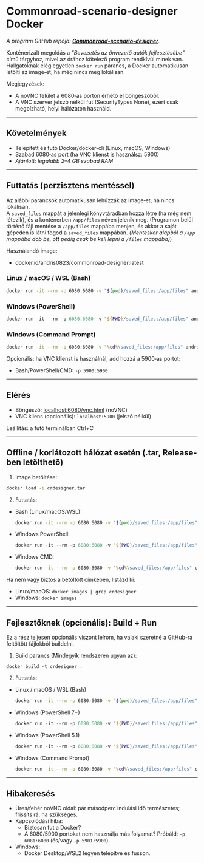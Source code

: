 # Commonroad-scenario-designer Docker

*A program GitHub repója: [**Commonroad-scenario-designer**](https://github.com/CommonRoad/commonroad-scenario-designer).*

Konténerizált megoldás a *"Bevezetés az önvezető autók fejlesztésébe"* című tárgyhoz, mivel az órához kötelező program rendkívül minek van.
Hallgatóknak elég egyetlen `docker run` parancs, a Docker automatikusan letölti az image‑et, ha még nincs meg lokálisan.

Megjegyzések:
- A noVNC felület a 6080‑as porton érhető el böngészőből.
- A VNC szerver jelszó nélkül fut (SecurityTypes None), ezért csak megbízható, helyi hálózaton használd.
---

## Követelmények
- Telepített és futó Docker/docker-cli (Linux, macOS, Windows)
- Szabad 6080‑as port (ha VNC klienst is használsz: 5900)
- *Ajánlott: legalább 2–4 GB szabad RAM*

---

## Futtatás (perzisztens mentéssel)

Az alábbi parancsok automatikusan lehúzzák az image‑et, ha nincs lokálisan.  
A `saved_files` mappát a jelenlegi könyvtáradban hozza létre (ha még nem létezik), és a konténerben `/app/files` néven jelenik meg.
(Programon belül történő fájl mentése a `/app/files` mappába menjen, és akkor a saját gépeden is látni fogod a `saved_files` mappában. *(Mentéskor alapból a `/app` mappába dob be, ott pedig csak be kell lépni a `/files` mappába)*)

Használandó image:
- docker.io/andris0823/commonroad-designer:latest

### Linux / macOS / WSL (Bash)
```bash
docker run -it --rm -p 6080:6080 -v "$(pwd)/saved_files:/app/files" andris0823/commonroad-designer:latest
```

### Windows (PowerShell)
```powershell
docker run -it --rm -p 6080:6080 -v "${PWD}/saved_files:/app/files" andris0823/commonroad-designer:latest
```

### Windows (Command Prompt)
```cmd
docker run -it --rm -p 6080:6080 -v "%cd%\saved_files:/app/files" andris0823/commonroad-designer:latest
```

Opcionális: ha VNC klienst is használnál, add hozzá a 5900‑as portot:
- Bash/PowerShell/CMD: `-p 5900:5900`

---

## Elérés
- Böngésző: [localhost:6080/vnc.html](http://localhost:6080/vnc.html) (noVNC)
- VNC kliens (opcionális): `localhost:5900` (jelszó nélkül)

Leállítás: a futó terminálban Ctrl+C

---

## Offline / korlátozott hálózat esetén (.tar, Release-ben letölthető)
1) Image betöltése:
```bash
docker load -i crdesigner.tar
```

2) Futtatás:
- Bash (Linux/macOS/WSL):
  ```bash
  docker run -it --rm -p 6080:6080 -v "$(pwd)/saved_files:/app/files" crdesigner
  ```
- Windows PowerShell:
  ```powershell
  docker run -it --rm -p 6080:6080 -v "${PWD}/saved_files:/app/files" crdesigner
  ```
- Windows CMD:
  ```cmd
  docker run -it --rm -p 6080:6080 -v "%cd%\saved_files:/app/files" crdesigner
  ```

Ha nem vagy biztos a betöltött címkében, listázd ki:  
- Linux/macOS: `docker images | grep crdesigner`  
- Windows: `docker images`

---

## Fejlesztőknek (opcionális): Build + Run

Ez a rész teljesen opcionális viszont leírom, ha valaki szeretné a GitHub-ra feltöltött fájlokból buildelni.

1) Build parancs (Mindegyik rendszeren ugyan az):
```
docker build -t crdesigner .
```
2) Futtatás:

- Linux / macOS / WSL (Bash)
  ```bash
  docker run -it --rm -p 6080:6080 -v "$(pwd)/saved_files:/app/files" crdesigner
  ```

- Windows (PowerShell 7+)
  ```powershell
  docker run -it --rm -p 6080:6080 -v "${PWD}/saved_files:/app/files" crdesigner
  ```

- Windows (PowerShell 5.1)
  ```powershell
  docker run -it --rm -p 6080:6080 -v "${PWD}/saved_files:/app/files" crdesigner
  ```

- Windows (Command Prompt)
  ```cmd
  docker run -it --rm -p 6080:6080 -v "%cd%\saved_files:/app/files" crdesigner
  ```

---

## Hibakeresés
- Üres/fehér noVNC oldal: pár másodperc indulási idő természetes; frissíts rá, ha szükséges.
- Kapcsolódási hiba:
  - Biztosan fut a Docker?
  - A 6080/5900 portokat nem használja más folyamat? Próbáld: `-p 6081:6080` (és/vagy `-p 5901:5900`).
- Windows:
  - Docker Desktop/WSL2 legyen telepítve és fusson.
